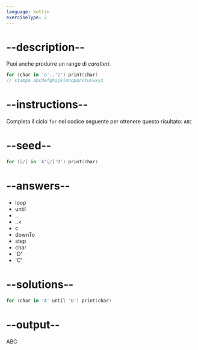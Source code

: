 ```yaml
---
language: kotlin
exerciseType: 2
---
```


# --description--

Puoi anche produrre un range di _caratteri_.
```kotlin
for (char in 'a'..'z') print(char)
// stampa abcdefghijklmnopqrstuvwxyz
```

# --instructions--

Completa il ciclo `for` nel codice seguente per ottenere questo risultato: `ABC`

# --seed--

```kotlin
for ([/] in 'A'[/]'D') print(char)
```

# --answers--

- loop
-  until 
- ..
- ..<
- c
- downTo
- step
- char
- 'D'
- 'C'

# --solutions--

```kotlin
for (char in 'A' until 'D') print(char)
```

# --output--

ABC
